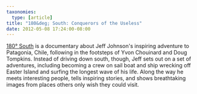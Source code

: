 ```yaml
---
taxonomies:
  type: [article]
title: "180&deg; South: Conquerors of the Useless"
date: 2012-05-08 17:24:00-08:00
---
```

[180&deg; South][180south] is a documentary about Jeff Johnson's inspiring
adventure to Patagonia, Chile, following in the footsteps of Yvon Chouinard
and Doug Tompkins. Instead of driving down south, though, Jeff sets out on a
set of adventures, including becoming a crew on sail boat and ship wrecking
off Easter Island and surfing the longest wave of his life. Along the way he
meets interesting people, tells inspiring stories, and shows breathtaking
images from places others only wish they could visit.

[180south]: http://180south.com/
